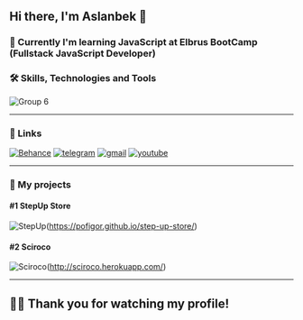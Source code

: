 ## Hi there, I'm Aslanbek 👋
### :book: Currently I'm learning JavaScript at Elbrus BootCamp (Fullstack JavaScript Developer)

### :hammer_and_wrench: Skills, Technologies and Tools
![Group 6](https://user-images.githubusercontent.com/99525626/188176569-9279c877-f724-4b3a-bfbb-257675f647b8.png)
___


### 🔗 Links
[![Behance](https://user-images.githubusercontent.com/99525626/173228857-8764b195-cf36-4ec9-90c6-2e6ee8d12aef.png)](https://www.behance.net/Kaipaeff) 
[![telegram](https://user-images.githubusercontent.com/99525626/173227077-c218236b-ae2f-425d-a43f-118dcdd11e9d.png)](https://t.me/Pofigor)
[![gmail](https://user-images.githubusercontent.com/99525626/173227221-53de1947-8377-4a53-95c7-946e72e20e60.png)](mailto:kaipaeff@gmail.com)
[![youtube](https://user-images.githubusercontent.com/99525626/173227409-df4d0b81-5832-4c95-910b-b51cfc07bcc1.png)](https://www.youtube.com/channel/UCrTFNQfTYiwm4dutZJR787w)
___

### 🔗 My projects
#### #1 StepUp Store 
![StepUp](https://user-images.githubusercontent.com/99525626/188219526-df28f932-24f8-4f06-aae5-1a9ef836a3f1.jpg)(https://pofigor.github.io/step-up-store/)
#### #2 Sciroco 
![Sciroco](https://user-images.githubusercontent.com/99525626/188219580-a0d914ea-01c0-49ee-987b-ac357f181bd5.jpg)(http://sciroco.herokuapp.com/)

___

## :man_technologist: Thank you for watching my profile!









